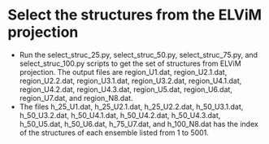 # Select the structures from the ELViM projection

- Run the select_struc_25.py, select_struc_50.py, select_struc_75.py, and select_struc_100.py scripts to get the set of structures from ELViM projection. The output files are region_U1.dat, region_U2.1.dat, region_U2.2.dat, region_U3.1.dat, region_U3.2.dat, region_U4.1.dat, region_U4.2.dat, region_U4.3.dat, region_U5.dat, region_U6.dat, region_U7.dat, and region_N8.dat.
- The files h_25_U1.dat, h_25_U2.1.dat, h_25_U2.2.dat, h_50_U3.1.dat, h_50_U3.2.dat, h_50_U4.1.dat, h_50_U4.2.dat, h_50_U4.3.dat, h_50_U5.dat, h_50_U6.dat, h_75_U7.dat, and h_100_N8.dat has the index of the structures of each ensemble listed from 1 to 5001.
